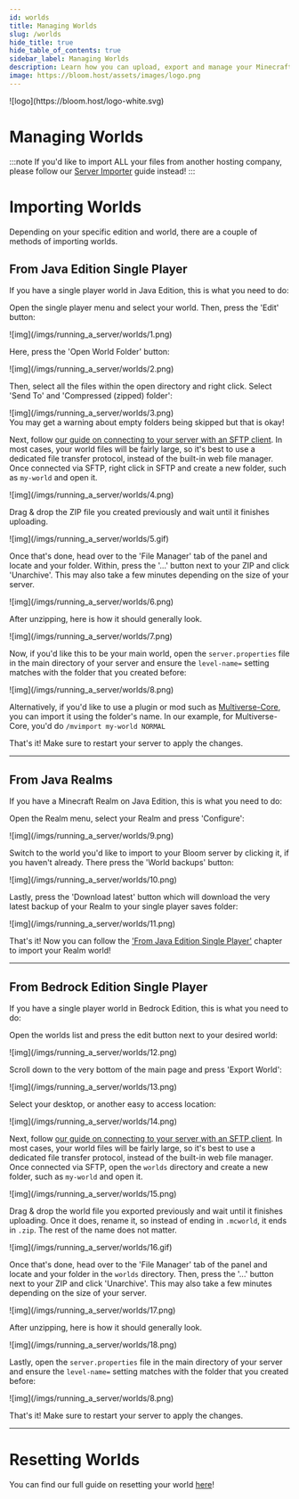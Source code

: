 ```yaml
---
id: worlds
title: Managing Worlds
slug: /worlds
hide_title: true
hide_table_of_contents: true
sidebar_label: Managing Worlds
description: Learn how you can upload, export and manage your Minecraft worlds.
image: https://bloom.host/assets/images/logo.png
---
```


<div class="text--center">
![logo](https://bloom.host/logo-white.svg)
<h1>Managing Worlds</h1>
</div>

:::note
If you'd like to import ALL your files from another hosting company, please follow our [Server Importer](../using_the_panel/server-importer.md) guide instead!
:::

# Importing Worlds
Depending on your specific edition and world, there are a couple of methods of importing worlds.

## From Java Edition Single Player
If you have a single player world in Java Edition, this is what you need to do:

Open the single player menu and select your world. Then, press the 'Edit' button:
<div class="text--center">![img](/imgs/running_a_server/worlds/1.png)</div>

Here, press the 'Open World Folder' button:
<div class="text--center">![img](/imgs/running_a_server/worlds/2.png)</div>

Then, select all the files within the open directory and right click. Select 'Send To' and 'Compressed (zipped) folder':
<div class="text--center">![img](/imgs/running_a_server/worlds/3.png)</div>
You may get a warning about empty folders being skipped but that is okay!

Next, follow [our guide on connecting to your server with an SFTP client](../using_the_panel/sftp.md). In most cases, your world files will be fairly large, so it's best to use a dedicated file transfer protocol, instead of the built-in web file manager.
Once connected via SFTP, right click in SFTP and create a new folder, such as `my-world` and open it.
<div class="text--center">![img](/imgs/running_a_server/worlds/4.png)</div>

Drag & drop the ZIP file you created previously and wait until it finishes uploading.
<div class="text--center">![img](/imgs/running_a_server/worlds/5.gif)</div>

Once that's done, head over to the 'File Manager' tab of the panel and locate and your folder.
Within, press the '...' button next to your ZIP and click 'Unarchive'. This may also take a few minutes depending on the size of your server.
<div class="text--center">![img](/imgs/running_a_server/worlds/6.png)</div>

After unzipping, here is how it should generally look.
<div class="text--center">![img](/imgs/running_a_server/worlds/7.png)</div>

Now, if you'd like this to be your main world, open the `server.properties` file in the main directory of your server and ensure the `level-name=` setting matches with the folder that you created before:
<div class="text--center">![img](/imgs/running_a_server/worlds/8.png)</div>

Alternatively, if you'd like to use a plugin or mod such as [Multiverse-Core](../plugins_and_modifications/plugins/multiverse.md), you can import it using the folder's name.
In our example, for Multiverse-Core, you'd do `/mvimport my-world NORMAL`

That's it! Make sure to restart your server to apply the changes.

---

## From Java Realms
If you have a Minecraft Realm on Java Edition, this is what you need to do:

Open the Realm menu, select your Realm and press 'Configure':
<div class="text--center">![img](/imgs/running_a_server/worlds/9.png)</div>

Switch to the world you'd like to import to your Bloom server by clicking it, if you haven't already.
There press the 'World backups' button:
<div class="text--center">![img](/imgs/running_a_server/worlds/10.png)</div>

Lastly, press the 'Download latest' button which will download the very latest backup of your Realm to your single player saves folder: 
<div class="text--center">![img](/imgs/running_a_server/worlds/11.png)</div>

That's it! Now you can follow the ['From Java Edition Single Player'](#from-java-edition-single-player) chapter to import your Realm world!

---

## From Bedrock Edition Single Player
If you have a single player world in Bedrock Edition, this is what you need to do:  

Open the worlds list and press the edit button next to your desired world:
<div class="text--center">![img](/imgs/running_a_server/worlds/12.png)</div>

Scroll down to the very bottom of the main page and press 'Export World':
<div class="text--center">![img](/imgs/running_a_server/worlds/13.png)</div>

Select your desktop, or another easy to access location:
<div class="text--center">![img](/imgs/running_a_server/worlds/14.png)</div>

Next, follow [our guide on connecting to your server with an SFTP client](../using_the_panel/sftp.md). In most cases, your world files will be fairly large, so it's best to use a dedicated file transfer protocol, instead of the built-in web file manager.
Once connected via SFTP, open the `worlds` directory and create a new folder, such as `my-world` and open it.
<div class="text--center">![img](/imgs/running_a_server/worlds/15.png)</div>

Drag & drop the world file you exported previously and wait until it finishes uploading.
Once it does, rename it, so instead of ending in `.mcworld`, it ends in `.zip`. The rest of the name does not matter.
<div class="text--center">![img](/imgs/running_a_server/worlds/16.gif)</div>

Once that's done, head over to the 'File Manager' tab of the panel and locate and your folder in the `worlds` directory.
Then, press the '...' button next to your ZIP and click 'Unarchive'. This may also take a few minutes depending on the size of your server.
<div class="text--center">![img](/imgs/running_a_server/worlds/17.png)</div>

After unzipping, here is how it should generally look.
<div class="text--center">![img](/imgs/running_a_server/worlds/18.png)</div>

Lastly, open the `server.properties` file in the main directory of your server and ensure the `level-name=` setting matches with the folder that you created before:
<div class="text--center">![img](/imgs/running_a_server/worlds/8.png)</div>

That's it! Make sure to restart your server to apply the changes.

---

# Resetting Worlds
You can find our full guide on resetting your world [here](world-reset.md)!

<!--
// Todo:
---

# Exporting Worlds 

## To Java Single Player

## To Bedrock Single Player (`.mcworld`)

-->
